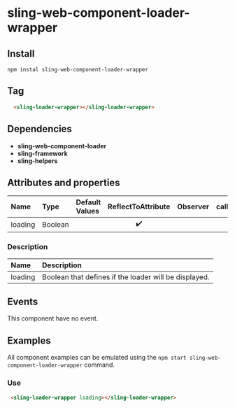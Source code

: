 # sling-web-component-loader-wrapper

## Install

```
npm instal sling-web-component-loader-wrapper
```

## Tag

```HTML
  <sling-loader-wrapper></sling-loader-wrapper>
```

## Dependencies

* **sling-web-component-loader**
* **sling-framework**
* **sling-helpers**

## Attributes and properties

|Name|Type|Default Values|ReflectToAttribute|Observer|callSdk|
|:--|:--|:--|:--:|:--|:--:|
|loading|Boolean||:heavy_check_mark:|

### Description

|Name|Description|
|:---|:---|
|loading |Boolean that defines if the loader will be displayed.|

## Events

This component have no event.

## Examples

All component examples can be emulated using the `npm start sling-web-component-loader-wrapper` command.

### Use

```HTML
 <sling-loader-wrapper loading></sling-loader-wrapper>
```
